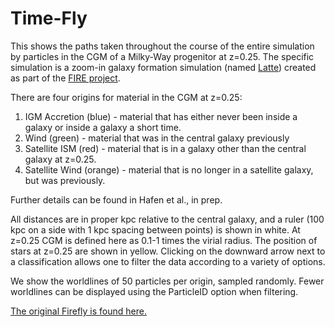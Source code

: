 # Time-Fly

This shows the paths taken throughout the course of the entire simulation by particles in the CGM of a Milky-Way progenitor  at z=0.25. The specific simulation is a zoom-in galaxy formation simulation (named [Latte](https://arxiv.org/abs/1602.05957)) created as part of the [FIRE project](https://fire.northwestern.edu).

There are four origins for material in the CGM at z=0.25:

1. IGM Accretion (blue) - material that has either never been inside a galaxy or inside a galaxy a short time.
2. Wind (green) - material that was in the central galaxy previously
3. Satellite ISM (red) - material that is in a galaxy other than the central galaxy at z=0.25.
4. Satellite Wind (orange) - material that is no longer in a satellite galaxy, but was previously.

Further details can be found in Hafen et al., in prep.

All distances are in proper kpc relative to the central galaxy, and a ruler (100 kpc on a side with 1 kpc spacing between points) is shown in white. At z=0.25 CGM is defined here as 0.1-1 times the virial radius. The position of stars at z=0.25 are shown in yellow. Clicking on the downward arrow next to a classification allows one to filter the data according to a variety of options.

We show the worldlines of 50 particles per origin, sampled randomly. Fewer worldlines can be displayed using the ParticleID option when filtering.

[The original Firefly is found here.](https://github.com/ageller/Firefly)
